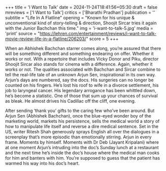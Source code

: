 +++
title = 'I Want to Talk'
date = 2024-11-24T18:41:56+05:30
draft = false
mreviews = ['I Want to Talk']
critics = ['Bharathi Pradhan']
publication = ''
subtitle = "Life In A Flatline"
opening = "Known for his unique & unconventional kind of story-telling & direction, Shoojit Sircar tries it again with the Junior Bachchan this time."
img = 'i-want-to-talk-5.jpg'
media = 'print'
source = "https://lehren.com/entertainment/reviews/i-want-to-talk-movie-review-life-in-a-flatline/206203/"
score = 5
+++

When an Abhishek Bachchan starrer comes along, you’re assured that there will be something different and something endearing on offer. Whether it works or not. With a repertoire that includes Vicky Donor and Piku, director Shoojit Sircar also stands for cinema with a difference. Again, whether it works or not. The qualities associated with Bachchan and Sircar combine to tell the real-life tale of an unknown Arjun Sen, inspirational in its own way. Arjun’s days are numbered, say the docs. His surgeries can no longer be counted on his fingers. He’s lost his roof to wife in a divorce settlement, his job to laryngeal cancer. His legendary arrogance has been whittled down, he’s become a statistic. One of those that sum up your chances of survival as bleak. He almost drives his Cadillac off the cliff, one evening.

After sending ‘thank you’ gifts to the caring few who’ve been around. But Arjun Sen (Abhishek Bachchan), once the blue-eyed wonder boy of the marketing world, markets his persistence, sells the medical world a story of how to manipulate life itself and reverse a dire medical sentence. Set in the US, writer Ritesh Shah generously sprays English all over the dialogues in a screenplay that’s more episodic than emotionally stirring. Arjun in every frame. Moments by himself. Moments with Dr Deb (Jayant Kripalani) where at one moment Arjun’s intruding into the doc’s Sunday lunch at a restaurant and the next time he’s inside the doc’s house where the medical man cooks for him and banters with him. You’re supposed to guess that the patient has warmed his way into his doc’s heart.
